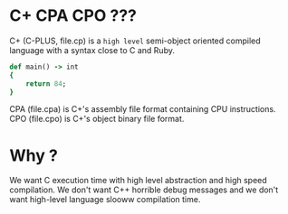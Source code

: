 # C+ CPA CPO ???

C+ (C-PLUS, file.cp) is a `high level` semi-object oriented compiled language with a syntax close to C and Ruby.

```rb
def main() -> int
{
    return 84;
}
```

CPA (file.cpa) is C+'s assembly file format containing CPU instructions.
CPO (file.cpo) is C+'s object binary file format.

# Why ?

We want C execution time with high level abstraction and high speed compilation.
We don't want C++ horrible debug messages and we don't want high-level language slooww compilation time.
